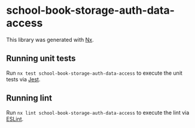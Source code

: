 # school-book-storage-auth-data-access

This library was generated with [Nx](https://nx.dev).

## Running unit tests

Run `nx test school-book-storage-auth-data-access` to execute the unit tests via [Jest](https://jestjs.io).

## Running lint

Run `nx lint school-book-storage-auth-data-access` to execute the lint via [ESLint](https://eslint.org/).
